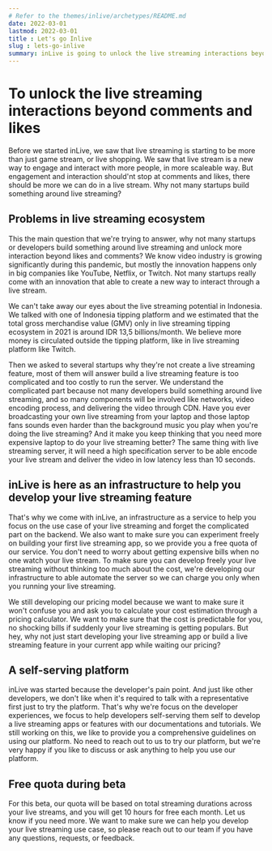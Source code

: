 ```yaml
---
# Refer to the themes/inlive/archetypes/README.md
date: 2022-03-01
lastmod: 2022-03-01
title : Let's go Inlive
slug : lets-go-inlive
summary: inLive is going to unlock the live streaming interactions beyond comments and likes. We want to help more startups and developers to build products around live streaming and help us discover new way to interact through live streaming.
---
```


# To unlock the live streaming interactions beyond comments and likes

Before we started inLive, we saw that live streaming is starting to be more than just game stream, or live shopping. We saw that live stream is a new way to engage and interact with more people, in more scaleable way. But engagement and interaction should'nt stop at comments and likes, there should be more we can do in a live stream. Why not many startups build something around live streaming?

## Problems in live streaming ecosystem
This the main question that we're trying to answer, why not many startups or developers build something around live streaming and unlock more interaction beyond likes and comments? We know video industry is growing significantly during this pandemic, but mostly the innovation happens only in big companies like YouTube, Netflix, or Twitch. Not many startups really come with an innovation that able to create a new way to interact through a live stream.

We can't take away our eyes about the live streaming potential in Indonesia. We talked with one of Indonesia tipping platform and we estimated that the total gross merchandise value (GMV) only in live streaming tipping ecosystem in 2021 is around IDR 13,5 billions/month. We believe more money is circulated outside the tipping platform, like in live streaming platform like Twitch. 

Then we asked to several startups why they're not create a live streaming feature, most of them will answer build a live streaming feature is too complicated and too costly to run the server. We understand the complicated part because not many developers build something around live streaming, and so many components will be involved like networks, video encoding process, and delivering the video through CDN. Have you ever broadcasting your own live streaming from your laptop and those laptop fans sounds even harder than the background music you play when you're doing the live streaming? And it make you keep thinking that you need more expensive laptop to do your live streaming better? The same thing with live streaming server, it will need a high specification server to be able encode your live stream and deliver the video in low latency less than 10 seconds.

## inLive is here as an infrastructure to help you develop your live streaming feature
That's why we come with inLive, an infrastructure as a service to help you focus on the use case of your live streaming and forget the complicated part on the backend. We also want to make sure you can experiment freely on building your first live streaming app, so we provide you a free quota of our service. You don't need to worry about getting expensive bills when no one watch your live stream. To make sure you can develop freely your live streaming without thinking too much about the cost, we're developing our infrastructure to able automate the server so we can charge you only when you running your live streaming. 

We still developing our pricing model because we want to make sure it won't confuse you and ask you to calculate your cost estimation through a pricing calculator. We want to make sure that the cost is predictable for you, no shocking bills if suddenly your live streaming is getting populars. But hey, why not just start developing your live streaming app or build a live streaming feature in your current app while waiting our pricing? 

## A self-serving platform
inLive was started because the developer's pain point. And just like other developers, we don't like when it's required to talk with a representative first just to try the platform. That's why we're focus on the developer experiences, we focus to help developers self-serving them self to develop a live streaming apps or features with our documentations and tutorials. We still working on this, we like to provide you a comprehensive guidelines on using our platform. No need to reach out to us to try our platform, but we're very happy if you like to discuss or ask anything to help you use our platform.

## Free quota during beta
For this beta, our quota will be based on total streaming durations across your live streams, and you will get 10 hours for free each month. Let us know if you need more. We want to make sure we can help you develop your live streaming use case, so please reach out to our team if you have any questions, requests, or feedback. 
